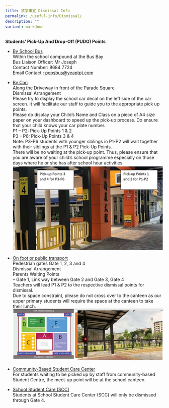 ```yaml
---
title: 放学事宜 Dismissal Info
permalink: /useful-info/Dismissal/
description: ""
variant: markdown
---
```

<b>Students’ Pick-Up And Drop-Off (PUDO) Points</b>

* <u>By School Bus</u><br>
Within the school compound at the Bus Bay<br>
Bus Liaison Officer: Mr Joseph<br>
Contact Number: 8684 7724<br>
Email Contact : pcpsbus@yeaptpt.com


* <u>By Car:</u><br>
Along the Driveway in front of the Parade Square<br>
Dismissal Arrangement<br>
Please try to display the school car decal on the left side of the car screen. It will facilitate our staff to guide you to the appropriate pick up points.<br>
Please do display your Child’s Name and Class on a piece of A4 size paper on your dashboard to speed up the pick-up process. Do ensure that your child knows your car plate number.<br>
P1 – P2: Pick-Up Points 1 &amp; 2<br>
P3 – P6: Pick-Up Points 3 &amp; 4<br>
Note: P3-P6 students with younger siblings in P1-P2 will wait together with their siblings at the P1 &amp; P2 Pick-Up Points.<br>
There will be no waiting at the pick-up point. Thus, please ensure that you are aware of your child’s school programme especially on those days where he or she has after school hour activities.<br>
![Car](/images/Useful%20Info/Car1.jpg)

* <u>On foot or public transport</u><br>
Pedestrian gates Gate 1, 2, 3 and 4<br>
Dismissal Arrangement<br>
Parents Waiting Points<br>
– Gate 1, Link way between Gate 2 and Gate 3, Gate 4<br>
Teachers will lead P1 &amp; P2 to the respective dismissal points for dismissal.<br>
Due to space constraint, please do not cross over to the canteen as our upper primary students will require the space at the canteen to take their lunch.<br>
![Foot](/images/Useful%20Info/Foot1.jpg)

* <u>Community-Based Student Care Center</u><br>
For students waiting to be picked up by staff from community-based Student Centre, the meet-up point will be at the school canteen.

* <u>School Student Care (SCC)</u><br>
Students at School Student Care Center (SCC) will only be dismissed through Gate 4.
